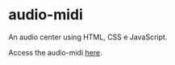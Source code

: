 # audio-midi
An audio center using HTML, CSS e JavaScript.

Access the audio-midi [here](https://hellmore.github.io/audio-midi/).
